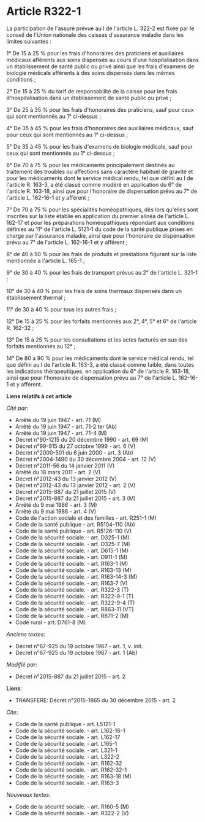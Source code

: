 # Article R322-1

La participation de l'assuré prévue au I de l'article L. 322-2 est fixée par le conseil de l'Union nationale des caisses
d'assurance maladie dans les limites suivantes : 

1° De 15 à 25 % pour les frais d'honoraires des praticiens et auxiliaires médicaux afférents aux soins dispensés au cours
d'une hospitalisation dans un établissement de santé public ou privé ainsi que les frais d'examens de biologie médicale
afférents à des soins dispensés dans les mêmes conditions ; 

2° De 15 à 25 % du tarif de responsabilité de la caisse pour les frais d'hospitalisation dans un établissement de santé
public ou privé ; 

3° De 25 à 35 % pour les frais d'honoraires des praticiens, sauf pour ceux qui sont mentionnés au 1° ci-dessus ; 

4° De 35 à 45 % pour les frais d'honoraires des auxiliaires médicaux, sauf pour ceux qui sont mentionnés au 1° ci-dessus ; 

5° De 35 à 45 % pour les frais d'examens de biologie médicale, sauf pour ceux qui sont mentionnés au 1° ci-dessus ; 

6° De 70 à 75 % pour les médicaments principalement destinés au traitement des troubles ou affections sans caractère habituel
de gravité et pour les médicaments dont le service médical rendu, tel que défini au I de l'article R. 163-3, a été classé
comme modéré en application du 6° de l'article R. 163-18, ainsi que pour l'honoraire de dispensation prévu au 7° de l'article
L. 162-16-1 et y afférent ; 

7° De 70 à 75 % pour les spécialités homéopathiques, dès lors qu'elles sont inscrites sur la liste établie en application du
premier alinéa de l'article L. 162-17 et pour les préparations homéopathiques répondant aux conditions définies au 11° de
l'article L. 5121-1 du code de la santé publique prises en charge par l'assurance maladie, ainsi que pour l'honoraire de
dispensation prévu au 7° de l'article L. 162-16-1 et y afférent ; 

8° de 40 à 50 % pour les frais de produits et prestations figurant sur la liste mentionnée à l'article L. 165-1 ; 

9° de 30 à 40 % pour les frais de transport prévus au 2° de l'article L. 321-1 ; 

10° de 30 à 40 % pour les frais de soins thermaux dispensés dans un établissement thermal ; 

11° de 30 à 40 % pour tous les autres frais ; 

12° De 15 à 25 % pour les forfaits mentionnés aux 2°, 4°, 5° et 6° de l'article R. 162-32 ; 

13° De 15 à 25 % pour les consultations et les actes        facturés en sus des forfaits mentionnés au 12° ; 

14° De 80 à 90 % pour les médicaments dont le service médical rendu, tel que défini au I de l'article R. 163-3, a été classé
comme faible, dans toutes les indications thérapeutiques, en application du 6° de l'article R. 163-18, ainsi que pour
l'honoraire de dispensation prévu au 7° de l'article L. 162-16-1 et y afférent.

**Liens relatifs à cet article**

_Cité par_:

  - Arrêté du 19 juin 1947 - art. 71 (M)
  - Arrêté du 19 juin 1947 - art. 71-2 ter (Ab)
  - Arrêté du 19 juin 1947 - art. 71-4 (M)
  - Décret n°90-1215 du 20 décembre 1990 - art. 69 (M)
  - Décret n°99-915 du 27 octobre 1999 - art. 6 (V)
  - Décret n°2000-501 du 6 juin 2000 - art. 3 (Ab)
  - Décret n°2004-1490 du 30 décembre 2004 - art. 12 (V)
  - Décret n°2011-56 du 14 janvier 2011 (V)
  - Arrêté du 18 mars 2011 - art. 2 (V)
  - Décret n°2012-43 du 13 janvier 2012 (V)
  - Décret n°2012-43 du 13 janvier 2012 - art. 2 (V)
  - Décret n°2015-887 du 21 juillet 2015 (V)
  - Décret n°2015-887 du 21 juillet 2015 - art. 3 (M)
  - Arrêté du 9 mai 1986 - art. 3 (M)
  - Arrêté du 9 mai 1986 - art. 4 (V)
  - Code de l'action sociale et des familles - art. R251-1 (M)
  - Code de la santé publique - art. R5104-110 (Ab)
  - Code de la santé publique - art. R5126-110 (V)
  - Code de la sécurité sociale. - art. D325-1 (M)
  - Code de la sécurité sociale. - art. D325-7 (M)
  - Code de la sécurité sociale. - art. D615-1 (M)
  - Code de la sécurité sociale. - art. D911-1 (M)
  - Code de la sécurité sociale. - art. R163-1 (M)
  - Code de la sécurité sociale. - art. R163-13 (M)
  - Code de la sécurité sociale. - art. R163-14-3 (M)
  - Code de la sécurité sociale. - art. R163-7 (V)
  - Code de la sécurité sociale. - art. R322-3 (T)
  - Code de la sécurité sociale. - art. R322-9-1 (T)
  - Code de la sécurité sociale. - art. R322-9-4 (T)
  - Code de la sécurité sociale. - art. R863-11 (VT)
  - Code de la sécurité sociale. - art. R871-2 (M)
  - Code rural - art. D761-8 (M)

_Anciens textes_:

  - Décret n°67-925 du 19 octobre 1967 - art. 1, v. init.
  - Décret n°67-925 du 19 octobre 1967 - art. 1 (Ab)

_Modifié par_:

  - Décret n°2015-887 du 21 juillet 2015 - art. 2

**Liens**:

  - TRANSFERE: Décret n°2015-1865 du 30 décembre 2015 - art. 2

_Cite_:

  - Code de la santé publique - art. L5121-1
  - Code de la sécurité sociale. - art. L162-16-1
  - Code de la sécurité sociale. - art. L162-17
  - Code de la sécurité sociale. - art. L165-1
  - Code de la sécurité sociale. - art. L321-1
  - Code de la sécurité sociale. - art. L322-2
  - Code de la sécurité sociale. - art. R162-32
  - Code de la sécurité sociale. - art. R162-32-1
  - Code de la sécurité sociale. - art. R163-18 (M)
  - Code de la sécurité sociale. - art. R163-3

_Nouveaux textes_:

  - Code de la sécurité sociale. - art. R160-5 (M)
  - Code de la sécurité sociale. - art. R322-2 (V)
